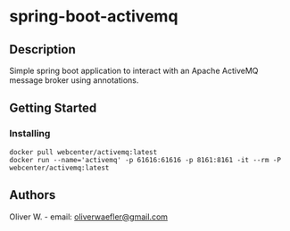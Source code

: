 # spring-boot-activemq

## Description

Simple spring boot application to interact with an Apache ActiveMQ message broker using annotations.

## Getting Started

### Installing

```
docker pull webcenter/activemq:latest
docker run --name='activemq' -p 61616:61616 -p 8161:8161 -it --rm -P webcenter/activemq:latest
```

## Authors

Oliver W. - email: oliverwaefler@gmail.com
